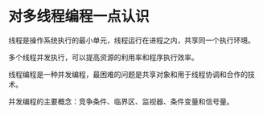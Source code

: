 #   对多线程编程一点认识

线程是操作系统执行的最小单元，线程运行在进程之内，共享同一个执行环境。

多个线程并发执行，可以提高资源的利用率和程序执行效率。

线程编程是一种并发编程，最困难的问题是共享对象和用于线程协调和合作的技术。

并发编程的主要概念：竞争条件、临界区、监视器、条件变量和信号量。






